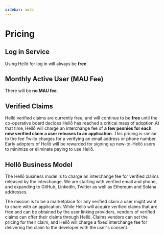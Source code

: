 ```yaml
---
sidebar: auto
---
```


# Pricing

<div id="pricing">
<!-- Pricing should be below this -->

## Log in Service

Using Hellō for log in will always be **free**. 

## Monthly Active User (MAU Fee)

There will be **no MAU fee**.

## Verified Claims

Hellō verified claims are currently free, and will continue to be **free** until the co-operative board decides Hellō has reached a critical mass of adoption.At that time, Hellō will charge an interchange fee of **a few pennies for each new verified claim a user releases to an application**. This pricing is similar to the fee Twilio charges for a verifying an email address or phone number. Early adopters of Hellō will be rewarded for signing up new-to-Hellō users to minimize or eliminate paying to use Hellō.

## Hellō Business Model

The Hellō business model is to charge an interchange fee for verified claims released by the interchange. We are starting with verified email and phone, and expanding to GitHub, LinkedIn, Twitter as well as Ethereum and Solana addresses. 

The mission is to be a marketplace for any verified claim a user might want to share with an application. While Hellō will acquire verified claims that are free and can be obtained by the user linking providers, vendors of verified claims can offer their claims through Hellō. Claims vendors can set the pricing for their claim, and Hellō will charge a fixed interchange fee for delivering the claim to the developer with the user's consent.

<!-- Pricing should be above this -->
</div>
